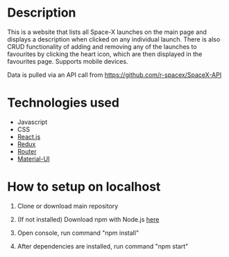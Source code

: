 # Description
This is a website that lists all Space-X launches on the main page and displays a description when clicked on any individual launch. There is also CRUD functionality of adding and removing any of the launches to favourites by clicking the heart icon, which are then displayed in the favourites page. Supports mobile devices.

Data is pulled via an API call from https://github.com/r-spacex/SpaceX-API

# Technologies used

* Javascript
* CSS
* [React.js](https://reactjs.org/)
* [Redux](https://react-redux.js.org/)
* [Router](https://reactrouter.com/)
* [Material-UI](https://material-ui.com/)


# How to setup on localhost

1. Clone or download main repository

2. (If not installed) Download npm with Node.js [here](https://www.npmjs.com/get-npm)

3. Open console, run command "npm install"

4. After dependencies are installed, run command "npm start"
